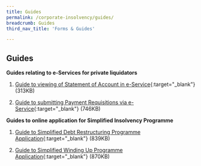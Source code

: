 ```yaml
---
title: Guides
permalink: /corporate-insolvency/guides/
breadcrumb: Guides
third_nav_title: 'Forms & Guides'

---
```



Guides
---

**Guides relating to e-Services for private liquidators**<br>

1. [Guide to viewing of Statement of Account in e-Service](/files/Guide%20to%20Statement%20of%20Accounts%20eService.pdf/){:target="_blank"} (313KB)<br>

2. [Guide to submitting Payment Requisitions via e-Service](/files/Guide%20to%20Payment%20Requsition%20eService.pdf/){:target="_blank"} (746KB)<br>



**Guides to online application for Simplified Insolvency Programme**<br>

1. [Guide to Simplified Debt Restructuring Programme Application](/files/Guide%20to%20SDRP%20Appln.pdf/){:target="_blank"} (839KB)<br>

2. [Guide to Simplified Winding Up Programme Application](/files/Guide%20to%20SWUP%20Appln.pdf/){:target="_blank"} (870KB)<br>
